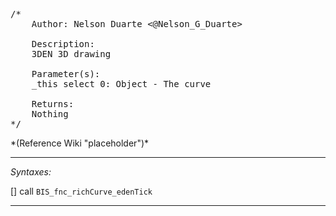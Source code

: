 <pre>/*
	Author: Nelson Duarte <@Nelson_G_Duarte>

	Description:
	3DEN 3D drawing

	Parameter(s):
	_this select 0: Object - The curve

	Returns:
	Nothing
*/</pre>*(Reference Wiki "placeholder")*<!-- Remove this after fill-in -->


---
*Syntaxes:*

[] call `BIS_fnc_richCurve_edenTick`

---
